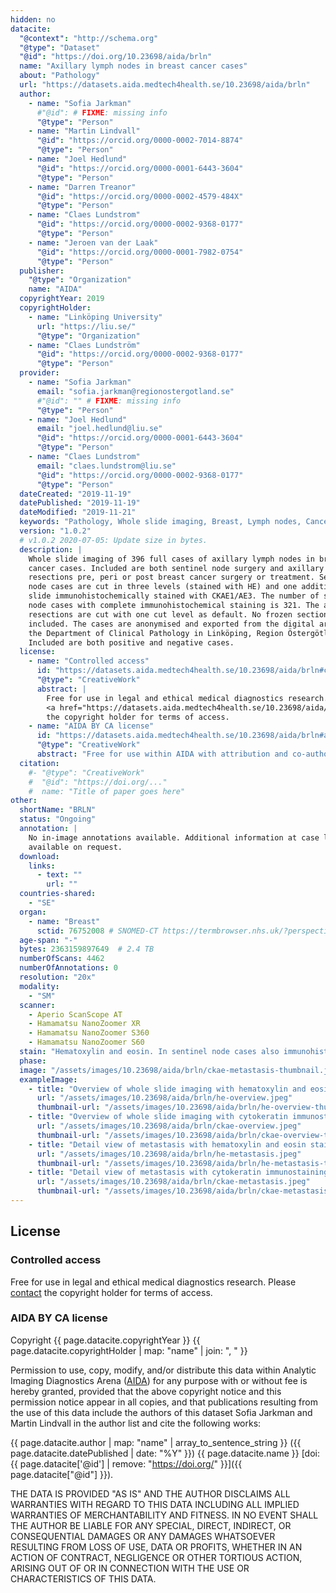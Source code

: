 ```yaml
---
hidden: no
datacite:
  "@context": "http://schema.org"
  "@type": "Dataset"
  "@id": "https://doi.org/10.23698/aida/brln"
  name: "Axillary lymph nodes in breast cancer cases"
  about: "Pathology"
  url: "https://datasets.aida.medtech4health.se/10.23698/aida/brln"
  author:
    - name: "Sofia Jarkman"
      #"@id": # FIXME: missing info
      "@type": "Person"
    - name: "Martin Lindvall"
      "@id": "https://orcid.org/0000-0002-7014-8874"
      "@type": "Person"
    - name: "Joel Hedlund"
      "@id": "https://orcid.org/0000-0001-6443-3604"
      "@type": "Person"
    - name: "Darren Treanor"
      "@id": "https://orcid.org/0000-0002-4579-484X"
      "@type": "Person"
    - name: "Claes Lundstrom"
      "@id": "https://orcid.org/0000-0002-9368-0177"
      "@type": "Person"
    - name: "Jeroen van der Laak"
      "@id": "https://orcid.org/0000-0001-7982-0754"
      "@type": "Person"
  publisher:
    "@type": "Organization"
    name: "AIDA"
  copyrightYear: 2019
  copyrightHolder:
    - name: "Linköping University"
      url: "https://liu.se/"
      "@type": "Organization"
    - name: "Claes Lundström"
      "@id": "https://orcid.org/0000-0002-9368-0177"
      "@type": "Person"
  provider:
    - name: "Sofia Jarkman"
      email: "sofia.jarkman@regionostergotland.se"
      #"@id": "" # FIXME: missing info
      "@type": "Person"        
    - name: "Joel Hedlund"
      email: "joel.hedlund@liu.se"
      "@id": "https://orcid.org/0000-0001-6443-3604"
      "@type": "Person"
    - name: "Claes Lundstrom"
      email: "claes.lundstrom@liu.se"
      "@id": "https://orcid.org/0000-0002-9368-0177"
      "@type": "Person"
  dateCreated: "2019-11-19"
  datePublished: "2019-11-19"
  dateModified: "2019-11-21"
  keywords: "Pathology, Whole slide imaging, Breast, Lymph nodes, Cancer, Sentinel nodes, Immunohistochemical staining, cytokeratin, CKAE1/AE3"
  version: "1.0.2"
  # v1.0.2 2020-07-05: Update size in bytes.
  description: |
    Whole slide imaging of 396 full cases of axillary lymph nodes in breast
    cancer cases. Included are both sentinel node surgery and axillary
    resections pre, peri or post breast cancer surgery or treatment. Sentinel
    node cases are cut in three levels (stained with HE) and one additional
    slide immunohistochemically stained with CKAE1/AE3. The number of sentinel
    node cases with complete immunohistochemical staining is 321. The axillary
    resections are cut with one cut level as default. No frozen sections
    included. The cases are anonymised and exported from the digital archive at
    the Department of Clinical Pathology in Linköping, Region Östergötland.
    Included are both positive and negative cases.
  license:
    - name: "Controlled access"
      id: "https://datasets.aida.medtech4health.se/10.23698/aida/brln#controlled-access"
      "@type": "CreativeWork"
      abstract: |
        Free for use in legal and ethical medical diagnostics research. <br/> Please
        <a href="https://datasets.aida.medtech4health.se/10.23698/aida/brln#download">contact</a>
        the copyright holder for terms of access.
    - name: "AIDA BY CA license"
      id: "https://datasets.aida.medtech4health.se/10.23698/aida/brln#aida-by-ca-license"
      "@type": "CreativeWork"
      abstract: "Free for use within AIDA with attribution and co-authorship."
  citation:
    #- "@type": "CreativeWork"
    #  "@id": "https://doi.org/..."
    #  name: "Title of paper goes here"
other:
  shortName: "BRLN"
  status: "Ongoing"
  annotation: |
    No in-image annotations available. Additional information at case level
    available on request.
  download:
    links:
      - text: ""
        url: ""
  countries-shared:
    - "SE"
  organ:
    - name: "Breast"
      sctid: 76752008 # SNOMED-CT https://termbrowser.nhs.uk/?perspective=full&conceptId1=%s
  age-span: "-"
  bytes: 2363159897649  # 2.4 TB
  numberOfScans: 4462
  numberOfAnnotations: 0
  resolution: "20x"
  modality:
    - "SM"
  scanner:
    - Aperio ScanScope AT
    - Hamamatsu NanoZoomer XR
    - Hamamatsu NanoZoomer S360
    - Hamamatsu NanoZoomer S60
  stain: "Hematoxylin and eosin. In sentinel node cases also immunohistochemical stain  for cytokeratin AE1/AE3."
  phase:
  image: "/assets/images/10.23698/aida/brln/ckae-metastasis-thumbnail.jpeg"
  exampleImage:
    - title: "Overview of whole slide imaging with hematoxylin and eosin staining."
      url: "/assets/images/10.23698/aida/brln/he-overview.jpeg"
      thumbnail-url: "/assets/images/10.23698/aida/brln/he-overview-thumbnail.jpeg"
    - title: "Overview of whole slide imaging with cytokeratin immunostaining."
      url: "/assets/images/10.23698/aida/brln/ckae-overview.jpeg"
      thumbnail-url: "/assets/images/10.23698/aida/brln/ckae-overview-thumbnail.jpeg"
    - title: "Detail view of metastasis with hematoxylin and eosin staining."
      url: "/assets/images/10.23698/aida/brln/he-metastasis.jpeg"
      thumbnail-url: "/assets/images/10.23698/aida/brln/he-metastasis-thumbnail.jpeg"
    - title: "Detail view of metastasis with cytokeratin immunostaining."
      url: "/assets/images/10.23698/aida/brln/ckae-metastasis.jpeg"
      thumbnail-url: "/assets/images/10.23698/aida/brln/ckae-metastasis-thumbnail.jpeg"
---
```

## License
### Controlled access
Free for use in legal and ethical medical diagnostics research.
Please [contact](#contact) the copyright holder for terms of access.

### AIDA BY CA license
Copyright
{{ page.datacite.copyrightYear }}
{{ page.datacite.copyrightHolder | map: "name" |  join: ", " }}

Permission to use, copy, modify, and/or distribute this data within Analytic
Imaging Diagnostics Arena ([AIDA](https://medtech4health.se/aida)) for any
purpose with or without fee is hereby granted, provided that the above copyright
notice and this permission notice appear in all copies, and that publications
resulting from the use of this data include the authors of this dataset Sofia
Jarkman and Martin Lindvall in the author list and cite the following works:

{{ page.datacite.author | map: "name" | array_to_sentence_string }}
({{ page.datacite.datePublished | date: "%Y" }})
{{ page.datacite.name }}
[doi:{{ page.datacite['@id'] | remove: "https://doi.org/" }}]({{ page.datacite["@id"] }}).

THE DATA IS PROVIDED "AS IS" AND THE AUTHOR DISCLAIMS ALL WARRANTIES WITH REGARD
TO THIS DATA INCLUDING ALL IMPLIED WARRANTIES OF MERCHANTABILITY AND FITNESS. IN
NO EVENT SHALL THE AUTHOR BE LIABLE FOR ANY SPECIAL, DIRECT, INDIRECT, OR
CONSEQUENTIAL DAMAGES OR ANY DAMAGES WHATSOEVER RESULTING FROM LOSS OF USE, DATA
OR PROFITS, WHETHER IN AN ACTION OF CONTRACT, NEGLIGENCE OR OTHER TORTIOUS
ACTION, ARISING OUT OF OR IN CONNECTION WITH THE USE OR CHARACTERISTICS OF THIS
DATA.
